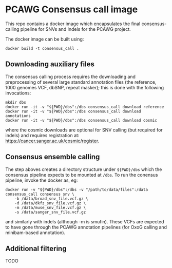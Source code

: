 # PCAWG Consensus call image

This repo contains a docker image which encapsulates the final consensus-calling pipeline 
for SNVs and Indels for the PCAWG project.

The docker image can be built using:
```
docker build -t consensus_call .
```

## Downloading auxiliary files

The consensus calling process requires the downloading and preprocessing of several 
large standard annotation files (the reference, 1000 genomes VCF, dbSNP, repeat masker);
this is done with the following invocations:

```
mkdir dbs
docker run -it -v "${PWD}/dbs":/dbs consensus_call download reference
docker run -it -v "${PWD}/dbs":/dbs consensus_call download annotations
docker run -it -v "${PWD}/dbs":/dbs consensus_call download cosmic
```

where the cosmic downloads are optional for SNV calling (but required for indels) and
requires registration at: https://cancer.sanger.ac.uk/cosmic/register.

## Consensus ensemble calling

The step aboves creates a directory structure under `${PWD}/dbs` which the consensus pipeline
expects to be mounted at `/dbs`.  To run the conensus pipeline, invoke the docker as, eg:

```
docker run -v "${PWD}/dbs":/dbs -v "/path/to/data/files":/data consensus_call consensus snv \
    -b /data/broad_snv_file.vcf.gz \
    -d /data/dkfz_snv_file.vcf.gz \
    -m /data/muse_snv_file.vcf.gz \
    -s /data/sanger_snv_file.vcf.gz 
```

and similarly with indels (although -m is smufin). These VCFs are expected to have gone through
the PCAWG annotation pipelines (for OxoG calling and minibam-based annotation).

## Additional filtering

TODO

